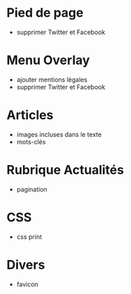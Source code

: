 # Pied de page
- supprimer Twitter et Facebook

# Menu Overlay
- ajouter mentions légales
- supprimer Twitter et Facebook

# Articles
- images incluses dans le texte
- mots-clés

# Rubrique Actualités
- pagination

# CSS
- css print

# Divers
- favicon
